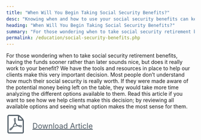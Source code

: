 ```yaml
---
title: "When Will You Begin Taking Social Security Benefits?"
desc: "Knowing when and how to use your social security benefits can keep you from leaving money on the table. TIM provides planning resources for aviation pros."
heading: "When Will You Begin Taking Social Security Benefits?"
summary: "For those wondering when to take social security retirement benefits, having the funds sooner rather than later sounds nice, but does it really work to your benefit? We have the tools and resources in place to help our clients make this very important decision. Most people don’t understand how much their social security is really"
permalink: /education/social-security-benefits.php
---
```

For those wondering when to take social security retirement benefits, having the funds sooner rather than later sounds nice, but does it really work to your benefit? We have the tools and resources in place to help our clients make this very important decision. Most people don’t understand how much their social security is really worth. If they were made aware of the potential money being left on the table, they would take more time analyzing the different options available to them. Read this article if you want to see how we help clients make this decision; by reviewing all available options and seeing what option makes the most sense for them.

<a href="/files/SocialSecurityBrochure.pdf" title="Social Security Brochure" style="float:left;color:#515d67;font-size:20px;line-height:60px"><img src="/img/file-pdf.svg" alt="PDF" style="float:left;width:50px;margin-right:20px;">Download Article</a>
